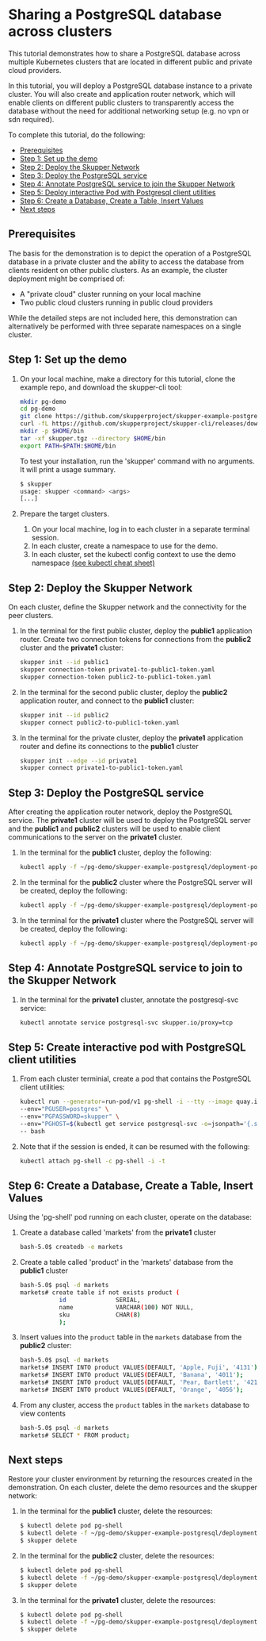 # Sharing a PostgreSQL database across clusters

This tutorial demonstrates how to share a PostgreSQL database across multiple Kubernetes clusters that are located in different public and private cloud providers.

In this tutorial, you will deploy a PostgreSQL database instance to a private cluster. You will also create and application router network, which will enable clients on different public clusters to transparently access the database without the need for additional networking setup (e.g. no vpn or sdn required).

To complete this tutorial, do the following:

* [Prerequisites](#prerequisites)
* [Step 1: Set up the demo](#step-1-set-up-the-demo)
* [Step 2: Deploy the Skupper Network](#step-2-deploy-the-skupper-network)
* [Step 3: Deploy the PostgreSQL service](#step-3-deploy-the-postgresql-service)
* [Step 4: Annotate PostgreSQL service to join the Skupper Network](#step-4-annotate-postgresql-service-to-join-the-skupper-network)
* [Step 5: Deploy interactive Pod with Postgresql client utilities](#step-5-deploy-interactive-pod-with-postgresql-client-utilities)
* [Step 6: Create a Database, Create a Table, Insert Values](#step-6-create-a-database-create-a-table-insert-values)
* [Next steps](#next-steps)

## Prerequisites

The basis for the demonstration is to depict the operation of a PostgreSQL database in a private cluster and the ability to access the database from clients resident on other public clusters. As an example, the cluster deployment might be comprised of:

* A "private cloud" cluster running on your local machine
* Two public cloud clusters running in public cloud providers

While the detailed steps are not included here, this demonstration can alternatively be performed with three separate namespaces on a single cluster.

## Step 1: Set up the demo

1. On your local machine, make a directory for this tutorial, clone the example repo, and download the skupper-cli tool:

   ```bash
   mkdir pg-demo
   cd pg-demo
   git clone https://github.com/skupperproject/skupper-example-postgresql.git
   curl -fL https://github.com/skupperproject/skupper-cli/releases/download/0.0.1-beta/linux.tgz -o skupper.tgz
   mkdir -p $HOME/bin
   tar -xf skupper.tgz --directory $HOME/bin
   export PATH=$PATH:$HOME/bin
   ```

   To test your installation, run the 'skupper' command with no arguments. It will print a usage summary.

   ```bash
   $ skupper
   usage: skupper <command> <args>
   [...]
   ```

3. Prepare the target clusters.

   1. On your local machine, log in to each cluster in a separate terminal session.
   2. In each cluster, create a namespace to use for the demo.
   3. In each cluster, set the kubectl config context to use the demo namespace [(see kubectl cheat sheet)](https://kubernetes.io/docs/reference/kubectl/cheatsheet/)

## Step 2: Deploy the Skupper Network

On each cluster, define the Skupper network and the connectivity for the peer clusters.

1. In the terminal for the first public cluster, deploy the **public1** application router. Create two connection tokens for connections from the **public2** cluster and the **private1** cluster:

   ```bash
   skupper init --id public1
   skupper connection-token private1-to-public1-token.yaml
   skupper connection-token public2-to-public1-token.yaml
   ```

2. In the terminal for the second public cluster, deploy the **public2** application router, and connect to the **public1** cluster:

   ```bash
   skupper init --id public2
   skupper connect public2-to-public1-token.yaml
   ```

3. In the terminal for the private cluster, deploy the **private1** application router and define its connections to the **public1** cluster

   ```bash
   skupper init --edge --id private1
   skupper connect private1-to-public1-token.yaml
   ```
   
## Step 3: Deploy the PostgreSQL service

After creating the application router network, deploy the PostgreSQL service. The **private1** cluster will be used to deploy the PostgreSQL server and the **public1** and **public2** clusters will be used to enable client communications to the server on the **private1** cluster.

1. In the terminal for the **public1** cluster, deploy the following:

   ```bash
   kubectl apply -f ~/pg-demo/skupper-example-postgresql/deployment-postgresql-svc-b.yaml
   ```

2. In the terminal for the **public2** cluster where the PostgreSQL server will be created, deploy the following:

   ```bash
   kubectl apply -f ~/pg-demo/skupper-example-postgresql/deployment-postgresql-svc-b.yaml
   ```

3. In the terminal for the **private1** cluster where the PostgreSQL server will be created, deploy the following:

   ```bash
   kubectl apply -f ~/pg-demo/skupper-example-postgresql/deployment-postgresql-svc-a.yaml
   ```

## Step 4: Annotate PostgreSQL service to join to the Skupper Network

1. In the terminal for the **private1** cluster, annotate the postgresql-svc service:

   ```bash
   kubectl annotate service postgresql-svc skupper.io/proxy=tcp
   ```

## Step 5: Create interactive pod with PostgreSQL client utilities

1. From each cluster terminial, create a pod that contains the PostgreSQL client utilities:

   ```bash
   kubectl run --generator=run-pod/v1 pg-shell -i --tty --image quay.io/skupper/simple-pg \
   --env="PGUSER=postgres" \
   --env="PGPASSWORD=skupper" \
   --env="PGHOST=$(kubectl get service postgresql-svc -o=jsonpath='{.spec.clusterIP}')" \
   -- bash
   ```

2. Note that if the session is ended, it can be resumed with the following:

   ```bash
   kubectl attach pg-shell -c pg-shell -i -t
   ```

## Step 6: Create a Database, Create a Table, Insert Values

Using the 'pg-shell' pod running on each cluster, operate on the database:

1. Create a database called 'markets' from the **private1** cluster

   ```bash
   bash-5.0$ createdb -e markets
   ```

2. Create a table called 'product' in the 'markets' database from the **public1** cluster

   ```bash
   bash-5.0$ psql -d markets
   markets# create table if not exists product (
              id              SERIAL,
              name            VARCHAR(100) NOT NULL,
              sku             CHAR(8)
              );
   ```

3. Insert values into the `product` table in the `markets` database from the **public2** cluster:

   ```bash
   bash-5.0$ psql -d markets
   markets# INSERT INTO product VALUES(DEFAULT, 'Apple, Fuji', '4131');
   markets# INSERT INTO product VALUES(DEFAULT, 'Banana', '4011');
   markets# INSERT INTO product VALUES(DEFAULT, 'Pear, Bartlett', '4214');
   markets# INSERT INTO product VALUES(DEFAULT, 'Orange', '4056');
   ```

4. From any cluster, access the `product` tables in the `markets` database to view contents

   ```bash
   bash-5.0$ psql -d markets
   markets# SELECT * FROM product;
   ```

## Next steps

Restore your cluster environment by returning the resources created in the demonstration. On each cluster, delete the demo resources and the skupper network:

1. In the terminal for the **public1** cluster, delete the resources:

   ```bash
   $ kubectl delete pod pg-shell
   $ kubectl delete -f ~/pg-demo/skupper-example-postgresql/deployment-postgresql-svc-b.yaml
   $ skupper delete
   ```

2. In the terminal for the **public2** cluster, delete the resources:

   ```bash
   $ kubectl delete pod pg-shell
   $ kubectl delete -f ~/pg-demo/skupper-example-postgresql/deployment-postgresql-svc-b.yaml
   $ skupper delete
   ```

3. In the terminal for the **private1** cluster, delete the resources:

   ```bash
   $ kubectl delete pod pg-shell
   $ kubectl delete -f ~/pg-demo/skupper-example-postgresql/deployment-postgresql-svc-a.yaml
   $ skupper delete
   ```
